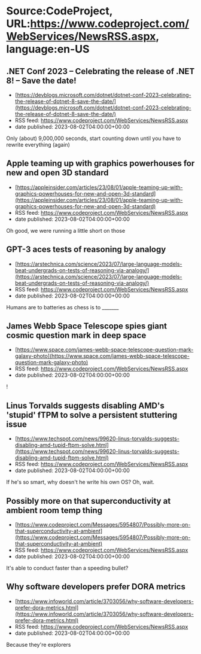 # Source:CodeProject, URL:https://www.codeproject.com/WebServices/NewsRSS.aspx, language:en-US

## .NET Conf 2023 – Celebrating the release of .NET 8! – Save the date!
 - [https://devblogs.microsoft.com/dotnet/dotnet-conf-2023-celebrating-the-release-of-dotnet-8-save-the-date/](https://devblogs.microsoft.com/dotnet/dotnet-conf-2023-celebrating-the-release-of-dotnet-8-save-the-date/)
 - RSS feed: https://www.codeproject.com/WebServices/NewsRSS.aspx
 - date published: 2023-08-02T04:00:00+00:00

Only (about) 9,000,000 seconds, start counting down until you have to rewrite everything (again)

## Apple teaming up with graphics powerhouses for new and open 3D standard
 - [https://appleinsider.com/articles/23/08/01/apple-teaming-up-with-graphics-powerhouses-for-new-and-open-3d-standard](https://appleinsider.com/articles/23/08/01/apple-teaming-up-with-graphics-powerhouses-for-new-and-open-3d-standard)
 - RSS feed: https://www.codeproject.com/WebServices/NewsRSS.aspx
 - date published: 2023-08-02T04:00:00+00:00

Oh good, we were running a little short on those

## GPT-3 aces tests of reasoning by analogy
 - [https://arstechnica.com/science/2023/07/large-language-models-beat-undergrads-on-tests-of-reasoning-via-analogy/](https://arstechnica.com/science/2023/07/large-language-models-beat-undergrads-on-tests-of-reasoning-via-analogy/)
 - RSS feed: https://www.codeproject.com/WebServices/NewsRSS.aspx
 - date published: 2023-08-02T04:00:00+00:00

Humans are to batteries as chess is to _______

## James Webb Space Telescope spies giant cosmic question mark in deep space
 - [https://www.space.com/james-webb-space-telescope-question-mark-galaxy-photo](https://www.space.com/james-webb-space-telescope-question-mark-galaxy-photo)
 - RSS feed: https://www.codeproject.com/WebServices/NewsRSS.aspx
 - date published: 2023-08-02T04:00:00+00:00

!

## Linus Torvalds suggests disabling AMD's 'stupid' fTPM to solve a persistent stuttering issue
 - [https://www.techspot.com/news/99620-linus-torvalds-suggests-disabling-amd-tupid-ftpm-solve.html](https://www.techspot.com/news/99620-linus-torvalds-suggests-disabling-amd-tupid-ftpm-solve.html)
 - RSS feed: https://www.codeproject.com/WebServices/NewsRSS.aspx
 - date published: 2023-08-02T04:00:00+00:00

If he's so smart, why doesn't he write his own OS? Oh, wait.

## Possibly more on that superconductivity at ambient room temp thing
 - [https://www.codeproject.com/Messages/5954807/Possibly-more-on-that-superconductivity-at-ambient](https://www.codeproject.com/Messages/5954807/Possibly-more-on-that-superconductivity-at-ambient)
 - RSS feed: https://www.codeproject.com/WebServices/NewsRSS.aspx
 - date published: 2023-08-02T04:00:00+00:00

It's able to conduct faster than a speeding bullet?

## Why software developers prefer DORA metrics
 - [https://www.infoworld.com/article/3703056/why-software-developers-prefer-dora-metrics.html](https://www.infoworld.com/article/3703056/why-software-developers-prefer-dora-metrics.html)
 - RSS feed: https://www.codeproject.com/WebServices/NewsRSS.aspx
 - date published: 2023-08-02T04:00:00+00:00

Because they're explorers

